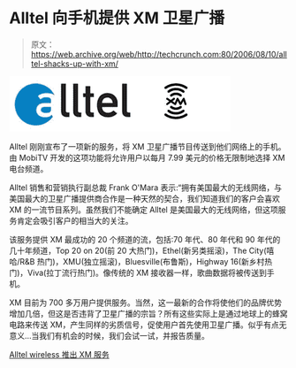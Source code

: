 # Alltel 向手机提供 XM 卫星广播

> 原文：<https://web.archive.org/web/http://techcrunch.com:80/2006/08/10/alltel-shacks-up-with-xm/>

![alltelxm-copy.jpg](img/9e2dc62db122164caa23da67141be833.png)

Alltel 刚刚宣布了一项新的服务，将 XM 卫星广播节目传送到他们网络上的手机。由 MobiTV 开发的这项功能将允许用户以每月 7.99 美元的价格无限制地选择 XM 电台频道。

Alltel 销售和营销执行副总裁 Frank O'Mara 表示:“拥有美国最大的无线网络，与美国最大的卫星广播提供商合作是一种天然的契合，我们知道我们的客户会喜欢 XM 的一流节目系列。虽然我们不能确定 Alltel 是美国最大的无线网络，但这项服务肯定会吸引客户的相当大的关注。

该服务提供 XM 最成功的 20 个频道的流，包括:70 年代、80 年代和 90 年代的几十年频道，Top 20 on 20(前 20 大热门)，Ethel(新另类摇滚)，The City(嘻哈/R&B 热门)，XMU(独立摇滚)，Bluesville(布鲁斯)，Highway 16(新乡村热门)，Viva(拉丁流行热门)。像传统的 XM 接收器一样，歌曲数据将被传送到手机。

XM 目前为 700 多万用户提供服务。当然，这一最新的合作将使他们的品牌优势增加几倍，但这是否违背了卫星广播的宗旨？所有这些实际上是通过地球上的蜂窝电路来传送 XM，产生同样的劣质信号，促使用户首先使用卫星广播。似乎有点无意义…当我们有机会的时候，我们会试一试，并报告质量。

[Alltel wireless 推出 XM 服务](https://web.archive.org/web/20180216085046/http://alltel.com/corporate/media/news/06/aug/n411aug1006a.html)